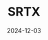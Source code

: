 ---  
layout: startup_page  
title: "SRTX"  
id: "srtxlabs.com"  
permalink: "/srtxsrtxlabs.com12032024/"  
website: "https://www.srtxlabs.com/"  
funding_round: ""  
funding_amount: "$25M"  
investors: "Investissement Qu&#xE9;bec"  
about: "SRTX, the holding company of Sheertex Inc., manufactures and brands rip-resistant tights. They utilize a patented technology and UHMWPE materials in a vertically integrated manufacturing process, leading to cost reduction and a competitive advantage in the market."  
markets: "Apparel, Textiles, Manufacturing, Fashion, Wearables, Women's"  
hq: "Montreal, Quebec, Canada"  
founded_year: "2017"  
linkedin: "https://www.linkedin.com/company/srtx"  
twitter: ""  
instagram: ""  
facebook: ""  
crunchbase: "https://www.crunchbase.com/organization/sheerly-genius"  
pitchbook: ""  

date_display: "03-Dec-2024"  
date: "2024-12-03"

# SEO Optimization  
meta_title: "SRTX -  Funding ($25M)"  
meta_description: "SRTX, SRTX, the holding company of Sheertex Inc., manufactures and brands rip-resistant tights. They utilize a patented technology and UHMWPE materials in a..."  
meta_keywords: "SRTX, Apparel, Textiles, Manufacturing, Fashion, Wearables, Women's,  funding"  
canonical_url: "https://startup.projectstartups.com/srtxsrtxlabs.com12032024/"  
---